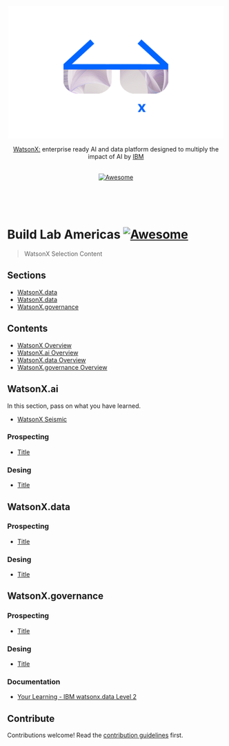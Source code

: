 <div align="center">
	<br>
	<br>
	<div>
		<picture>
			<source media="(prefers-color-scheme: dark)" srcset="images/wx-3.png">
			<img alt="Awesome WatsonX" width="500px" src="images/wx-3.png">
		</picture>
		<br>
	</div>
	<p>
		<a href="https://bam.res.ibm.com/">WatsonX:</a> enterprise ready AI and data platform designed to multiply the impact of AI by <a href="https://www.ibm.com/">IBM</a>
	</p>
	<br>
	<a href="https://awesome.re">
		<img src="https://awesome.re/badge-flat2.svg" alt="Awesome">
	</a>
	<br>
	<br>
	<br>
	<br>
	<br>
</div>

# Build Lab Americas [![Awesome](https://awesome.re/badge.svg)](https://awesome.re)

> WatsonX Selection Content

## Sections

- [WatsonX.data](#watsonx.ai)
- [WatsonX.data](#watsonx.data)
- [WatsonX.governance](#watsonx.governance)


## Contents

- [WatsonX Overview](https://www.ibm.com/watson)
- [WatsonX.ai Overview](https://www.ibm.com/products/watsonx-ai)
- [WatsonX.data Overview](https://www.ibm.com/products/watsonx-data)
- [WatsonX.governance Overview](https://www.ibm.com/products/watsonx-governance)


## WatsonX.ai 


In this section, pass on what you have learned.
- [WatsonX Seismic](https://ibm.seismic.com/app?ContentId=7f7b6631-07a7-4349-a07c-ebf8d6e79ab2#/doccenter/861ea1fd-99e0-44d7-9135-85412e5c28d1/doc/%252Fdd3359e5f7-a856-a91b-7688-41024b2ac637%252FdfNTY4NmVhOWItY2RkNS04ZWY3LTZkNzItZTQwZjczMWUyMjk1%252CPT0%253D%252CRGF0YSBhbmQgQUk%253D%252FdfOthers%252FdfOTRiYmU4NTQtNWY4NC03Y2QyLWZjYWUtOGIxYmFmZjkyZThk%252CPT0%253D%252CU2FsZXMga2l0%252Flf300ba605-4692-43d9-bbef-68bde18a0fcd/grid/)


### Prospecting

- [Title](Link)

### Desing

- [Title](Link)


## WatsonX.data

### Prospecting

- [Title](Link)

### Desing

- [Title](Link)



## WatsonX.governance

### Prospecting

- [Title](Link)

### Desing

- [Title](Link)




### Documentation

- [Your Learning - IBM watsonx.data Level 2](https://yourlearning.ibm.com/activity/PLAN-96BA3950C94B)


## Contribute

Contributions welcome! Read the [contribution guidelines](contributing.md) first.
